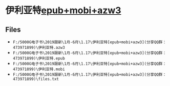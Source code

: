# 伊利亚特[epub+mobi+azw3](分享QQ群：473971899)

## Files

- `F:/5000G电子书\2019跟新\1月-6月\1.17\伊利亚特[epub+mobi+azw3](分享QQ群：473971899)\伊利亚特.azw3`
- `F:/5000G电子书\2019跟新\1月-6月\1.17\伊利亚特[epub+mobi+azw3](分享QQ群：473971899)\伊利亚特.epub`
- `F:/5000G电子书\2019跟新\1月-6月\1.17\伊利亚特[epub+mobi+azw3](分享QQ群：473971899)\伊利亚特.mobi`
- `F:/5000G电子书\2019跟新\1月-6月\1.17\伊利亚特[epub+mobi+azw3](分享QQ群：473971899)\files.txt`
